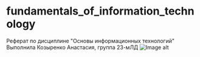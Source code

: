 # fundamentals_of_information_technology
Реферат по дисциплине "Основы информационных технологий"
Выполнила Козыренко Анастасия, группа 23-мЛД
![Image alt](https://github.com/{anastasia-kozyrenko}/{fundamentals_of_information_technology}/raw/{blob}/{main}/7Nhf.gif)
